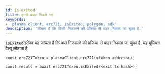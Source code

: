 ```yaml
---
id: is-exited
title: इससे बाहर निकल गए
keywords:
- 'plasma client, erc721, isExited, polygon, sdk'
description: 'जांचता है कि किसी निकालने की प्रक्रिया से बाहर निकला जा चुका है.'
---
```


`isExited`तरीका यह जांचता है कि क्या निकालने की प्रक्रिया से बाहर निकला जा चुका है. यह बूलियन वैल्यू लौटाता है.

```
const erc721Token = plasmaClient.erc721(<token address>);

const result = await erc721Token.isExited(<exit tx hash>);

```
